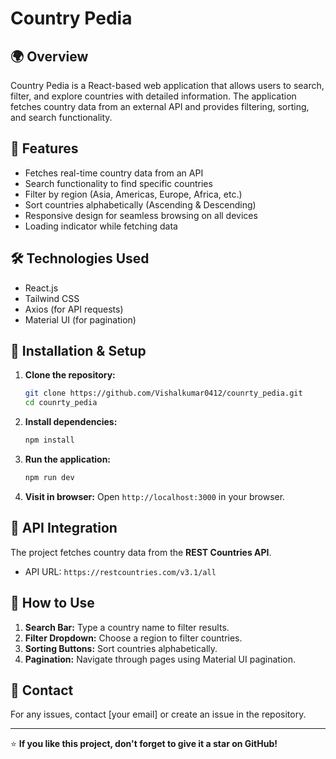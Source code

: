 # Country Pedia

## 🌍 Overview
Country Pedia is a React-based web application that allows users to search, filter, and explore countries with detailed information. The application fetches country data from an external API and provides filtering, sorting, and search functionality.

## 🚀 Features
- Fetches real-time country data from an API
- Search functionality to find specific countries
- Filter by region (Asia, Americas, Europe, Africa, etc.)
- Sort countries alphabetically (Ascending & Descending)
- Responsive design for seamless browsing on all devices
- Loading indicator while fetching data

## 🛠️ Technologies Used
- React.js
- Tailwind CSS
- Axios (for API requests)
- Material UI (for pagination)



## 🔧 Installation & Setup
1. **Clone the repository:**
   ```bash
   git clone https://github.com/Vishalkumar0412/counrty_pedia.git
   cd counrty_pedia
   ```
2. **Install dependencies:**
   ```bash
   npm install
   ```
3. **Run the application:**
   ```bash
   npm run dev
   ```
4. **Visit in browser:**
   Open `http://localhost:3000` in your browser.

## 🔗 API Integration
The project fetches country data from the **REST Countries API**.
- API URL: `https://restcountries.com/v3.1/all`

## 📌 How to Use
1. **Search Bar:** Type a country name to filter results.
2. **Filter Dropdown:** Choose a region to filter countries.
3. **Sorting Buttons:** Sort countries alphabetically.
4. **Pagination:** Navigate through pages using Material UI pagination.


## 📧 Contact
For any issues, contact [your email] or create an issue in the repository.

---

⭐ **If you like this project, don't forget to give it a star on GitHub!**

